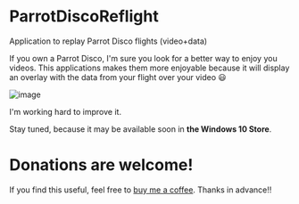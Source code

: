 # ParrotDiscoReflight
Application to replay Parrot Disco flights (video+data)

If you own a Parrot Disco, I'm sure you look for a better way to enjoy you videos. This applications makes them more enjoyable because it will display an overlay with the data from your flight over your video 😃

![image](https://user-images.githubusercontent.com/3109851/47085923-6f1cb300-d218-11e8-9847-1019fa722fcf.png)

I'm working hard to improve it.

Stay tuned, because it may be available soon in **the Windows 10 Store**.

# Donations are welcome!
If you find this useful, feel free to [buy me a coffee](http://paypal.me/superjmn). Thanks in advance!!

